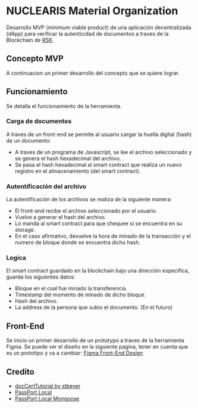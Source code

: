 # NUCLEARIS Material Organization

Desarrollo MVP (minimum viable product) de una aplicación decentralizada (dApp) para verificar la autenticidad de documentos a traves de la Blockchain de [RSK](https://github.com/rsksmart/rskj).

## Concepto MVP

A continuacion un primer desarrollo del concepto que se quiere lograr.

## Funcionamiento

Se detalla el funcionamiento de la herramienta.

### Carga de documentos

A traves de un front-end se permite al usuario cargar la huella digital (hash) de un documento:

- A traves de un programa de Javascript, se lee el archivo seleccionado y se genera el hash hexadecimal del archivo.
- Se pasa el hash hexadecimal al smart contract que realiza un nuevo registro en el almacenamiento (del smart contract).

### Autentificación del archivo

La autentificación de los archivos se realiza de la siguiente manera:

- El front-end recibe el archivo seleccionado por el usuario.
- Vuelve a generar el hash del archivo.
- Lo manda al smart contract para que chequee si se encuentra en su storage.
- En el caso afirmativo, devuelve la hora de minado de la transacción y el numero de bloque donde se encuentra dicho hash.

### Logica

El smart contract guardado en la blockchain bajo una dirección especifica, guarda los siguientes datos:

- Bloque en el cual fue minado la transferencia.
- Timestamp del momento de minado de dicho bloque.
- Hash del archivo.
- La address de la persona que subio el documento. (En el futuro)
  
## Front-End

Se inicio un primer desarrollo de un prototypo a traves de la herramienta Figma.
Se puede ver el diseño en la siguiente pagina, tener en cuenta que es un prototipo y va a cambiar:
[Figma Front-End Design](https://www.figma.com/file/ZykheGkC5A2vREUEjXQzmXkN/Pagina-principal?node-id=0%3A1)

## Credito

- [docCertTutorial by stbeyer](https://link.medium.com/V4nLyzqJUT)
- [PassPort Local](https://github.com/jaredhanson/passport-local)
- [PassPort Local Mongoose](https://github.com/saintedlama/passport-local-mongoose)